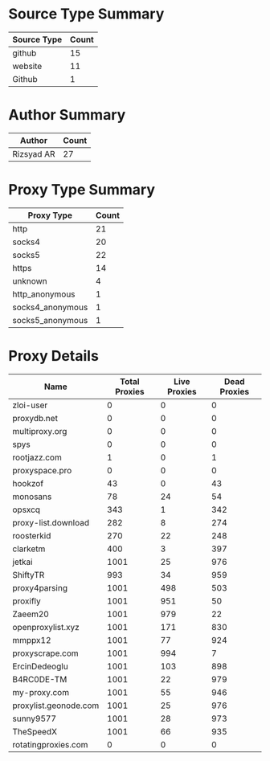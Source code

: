# Source Type Summary

| Source Type | Count |
|-------------|-------|
| github | 15 |
| website | 11 |
| Github | 1 |


# Author Summary

| Author | Count |
|--------|-------|
| Rizsyad AR | 27 |


# Proxy Type Summary

| Proxy Type | Count |
|------------|-------|
| http | 21 |
| socks4 | 20 |
| socks5 | 22 |
| https | 14 |
| unknown | 4 |
| http_anonymous | 1 |
| socks4_anonymous | 1 |
| socks5_anonymous | 1 |


# Proxy Details

| Name | Total Proxies | Live Proxies | Dead Proxies |
|------|---------------|--------------|---------------|
| zloi-user | 0 | 0 | 0 |
| proxydb.net | 0 | 0 | 0 |
| multiproxy.org | 0 | 0 | 0 |
| spys | 0 | 0 | 0 |
| rootjazz.com | 1 | 0 | 1 |
| proxyspace.pro | 0 | 0 | 0 |
| hookzof | 43 | 0 | 43 |
| monosans | 78 | 24 | 54 |
| opsxcq | 343 | 1 | 342 |
| proxy-list.download | 282 | 8 | 274 |
| roosterkid | 270 | 22 | 248 |
| clarketm | 400 | 3 | 397 |
| jetkai | 1001 | 25 | 976 |
| ShiftyTR | 993 | 34 | 959 |
| proxy4parsing | 1001 | 498 | 503 |
| proxifly | 1001 | 951 | 50 |
| Zaeem20 | 1001 | 979 | 22 |
| openproxylist.xyz | 1001 | 171 | 830 |
| mmppx12 | 1001 | 77 | 924 |
| proxyscrape.com | 1001 | 994 | 7 |
| ErcinDedeoglu | 1001 | 103 | 898 |
| B4RC0DE-TM | 1001 | 22 | 979 |
| my-proxy.com | 1001 | 55 | 946 |
| proxylist.geonode.com | 1001 | 25 | 976 |
| sunny9577 | 1001 | 28 | 973 |
| TheSpeedX | 1001 | 66 | 935 |
| rotatingproxies.com | 0 | 0 | 0 |
